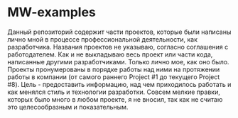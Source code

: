 # MW-examples

Данный репозиторий содержит части проектов, которые были написаны лично мной в процессе профессиональной деятельности, как разработчика. Названия проектов не указываю, согласно соглашения с работодателем. Как и не выкладываю весь проект или части кода, написанные другими разработчиками. Только лично мое, как оно было.
Проекты пронумерованы в порядке работы над ними на протяжении работы в компании (от самого раннего Project #1 до текущего Project #8).
Цель - предоставить информацию, над чем приходилось работать и как менялся стиль и технологии разработки. 
Совсем мелкие правки, которых было много в любом проекте, я не вносил, так как не считаю это целесообразным и показательным.